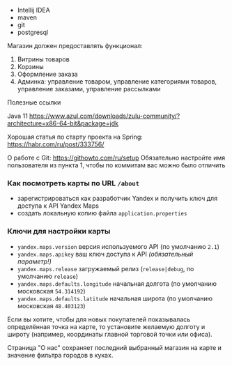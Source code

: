 - Intellij IDEA
- maven
- git
- postgresql


Магазин должен предоставлять функционал:
1) Витрины товаров
2) Корзины
3) Оформление заказа
5) Админка: управление товаром,  управление категориями товаров, управление заказами, управление рассылками


Полезные ссылки

Java 11 https://www.azul.com/downloads/zulu-community/?architecture=x86-64-bit&package=jdk

Хорошая статья по старту проекта на Spring: https://habr.com/ru/post/333756/

О работе с Git: https://githowto.com/ru/setup
Обязательно настройте имя пользователя из пункта 1, чтобы по коммитам вас можно было отличить

### Как посмотреть карты по URL `/about`
- зарегистрироваться как разработчик Yandex и получить ключ для доступа к API Yandex Maps
- создать локальную копию файла `application.properties`

### Ключи для настройки карты
- `yandex.maps.version` версия используемого API (по умолчанию `2.1`)
- `yandex.maps.apikey` ваш ключ доступа к API *(обязательный параметр!)*
- `yandex.maps.release` загружаемый релиз (`release|debug`, по умолчанию `release`)
- `yandex.maps.defaults.longitude` начальная долгота (по умолчанию московская `54.314192`)
- `yandex.maps.defaults.latitude` начальная широта (по умолчанию московская `48.403123`)

Если вы хотите, чтобы для новых покупателей показывалась определённая точка на карте,
то установите желаемую долготу и широту (например, координаты главной торговой точки или офиса).

Страница "О нас" сохраняет последний выбранный магазин на карте и значение фильтра городов в куках.
